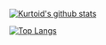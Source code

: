 [![Kurtoid's github stats](https://github-readme-stats.vercel.app/api?username=kurtoid)](https://github.com/anuraghazra/github-readme-stats)

[![Top Langs](https://github-readme-stats.vercel.app/api/top-langs/?username=kurtoid)](https://github.com/anuraghazra/github-readme-stats)
